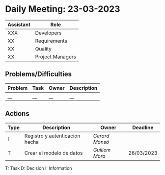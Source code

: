 # Daily Meeting: 23-03-2023

| Assistant | Role             |  
|-----------|------------------|
| XXX       | Developers       |   
| XX        | Requirements     |  
| XX        | Quality          |
| XX        | Project Managers |

## Problems/Difficulties

| Problem | Task | Owner | Description |
|---------|------|-------|-------------|
| __      | __   | __    | __          |

## Actions

| Type | Description                    | Owner          | Deadline   |
|------|--------------------------------|----------------|------------|
| I    | Registro y autenticación hecha | _Gerard Monsó_ |            |
| T    | Crear el modelo de datos       | _Guillem Mora_ | 26/03/2023 |

T: Task
D: Decision
I: Information